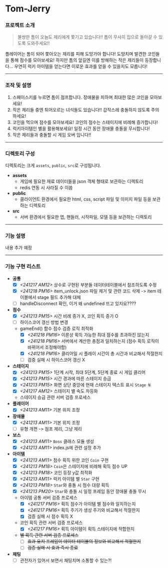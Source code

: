 # Tom-Jerry

### 프로젝트 소개

> 불쌍한 톰이 오늘도 제리에게 쫓기고 있습니다!!
> 톰이 무사히 집으로 돌아갈 수 있도록 도와주세요!!

플레이어는 톰이 되어 쫓아오는 제리를 피해 도망가야 합니다!
도망치며 발견한 코인들을 통해 점수를 모아보세요!
하지만 톰의 앞길엔 이를 방해하는 작은 제리들이 등장합니다...
우연히 럭키 아이템을 얻는다면 이로운 효과를 얻을 수 있을지도 모릅니다!

---

### 조작 및 설명

1. 스페이스키를 누르면 톰이 점프합니다. 장애물을 피하며 최대한 많은 코인을 모아보세요!
2. 작은 제리들 중엔 튀어오르는 녀석들도 있습니다!! 갑작스레 충돌하지 않도록 주의하세요!
3. 코인을 먹으며 점수를 모아보세요! 코인의 점수는 스테이지에 비례해 증가합니다!
4. 럭키아이템인 별을 활용해보세요! 일정 시간 동안 장애물 충돌을 무시합니다!
5. 작은 제리들과 충돌할 시 게임 오버 입니다!!

---

### 디렉토리 구성

디렉토리는 크게 `assets`, `public`, `src`로 구성됩니다.

- **assets**
  - 게임에 필요한 재료 데이터들을 json 객체 형태로 보관하는 디렉토리
  - redis 연동 시 사라질 수 이씀
- **public**
  - 클라이언트 환경에서 필요한 html, css, script 파일 및 이미지 파일 등을 보관하는 디렉토리
- **src**
  - 서버 환경에서 필요한 앱, 핸들러, 시작파일, 모델 등을 보관하는 디렉토리

---

### 기능 설명

내용 추가 예정

---

### 기능 구현 리스트

- **공통**
  - [x] _<241217 AM12>_ 상수로 구현된 부분들 데이터테이블에서 참조하도록 수정
  - [x] _<241218 PM16>_ item_unlock.json 파일 제거 및 관련 코드 삭제 -> item 테이블에서 stage 필드 추가해 대체
  - [ ] handleDisconnect 확인, 이거 왜 undefined 뜨고 있지요????
- **점수**
  - [x] _<241213 PM15>_ 시간 비례 증가 X, 코인 획득 증가 O
  - [ ] 하이스코어 갱신 방법 변경
  - gameEnd() 함수 점수 검증 로직 최적화
    - [x] _<241218 PM16>_ 이론상 획득 가능한 최대 점수를 초과하진 않는지
    - [x] _<241218 PM16>_ 서버에서 계산한 총점과 일치하는지 (점수 획득 로직이 바뀌어서 조정해야함)
    - [x] _<241218 PM16>_ 클리어일 시 플레이 시간이 총 시간과 비교해서 적절한지
    - [ ] 검증 실패 시 하이스코어 갱신 X
- **스테이지**
  - [x] _<241213 PM15>_ 1단계 시작, 최대 5단계, 5단계 종료 시 게임 클리어
  - [x] _<241213 PM15>_ 시간 경과에 따른 스테이지 승급
  - [x] _<241213 PM15>_ 화면 상단 중앙에 현재 스테이지 텍스트 표시 `Stage N`
  - [x] _<241217 AM12>_ 스테이지 별 속도 차등화
  - 스테이지 승급 관련 서버 검증 프로세스
- **플레이어**
  - [x] _<241213 AM11>_ 기본 위치 조정
- **장애물**
  - [x] _<241213 AM11>_ 기본 위치 조정
  - [ ] 유형 개편 -> 점프 제리, 그냥 제리
- **보스**
  - [x] _<241213 AM11>_ `Boss` 클래스 모듈 생성
  - [x] _<241213 AM11>_ index.js에 관련 설정 추가
- **아이템**
  - [x] _<241213 AM11>_ 점수 획득 위한 코인 `Coin` 구현
  - [x] _<241213 PM18>_ `Coin`은 스테이지에 비례해 획득 점수 UP
  - [x] _<241213 PM18>_ 코인 등장 y값 최적화
  - [x] _<241213 AM11>_ 럭키 아이템 별 `Star` 구현
  - [x] _<241213 PM18>_ `Star`와 충돌 시 점수 대량 획득
  - [x] _<241213 PM20>_ `Star`와 충돌 시 일정 프레임 동안 장애물 충돌 무시
  - 아이템 공통 서버 검증 프로세스
    - [x] _<241217 PM16>_ 획득 점수가 아이템 별 점수와 일치하는지
    - [x] _<241217 PM16>_ 획득 주기가 생성 주기와 비교해서 적절한지
    - [x] 검증 실패 시 점수 획득 X
  - 코인 획득 관련 서버 검증 프로세스
    - [x] _<241217 PM16>_ 획득 아이템이 획득 스테이지에 적합한지
  - ~~별 획득 관련 서버 검증 프로세스~~
    - [ ] ~~효과 유지 프레임이 데이터 테이블의 정보와 비교해서 적절한지~~
    - [ ] ~~검증 실패 시 효과 즉시 종료~~
- **채팅**
  - [ ] 관전자가 있어서 보면서 채팅치며 소통할 수 있는?!
